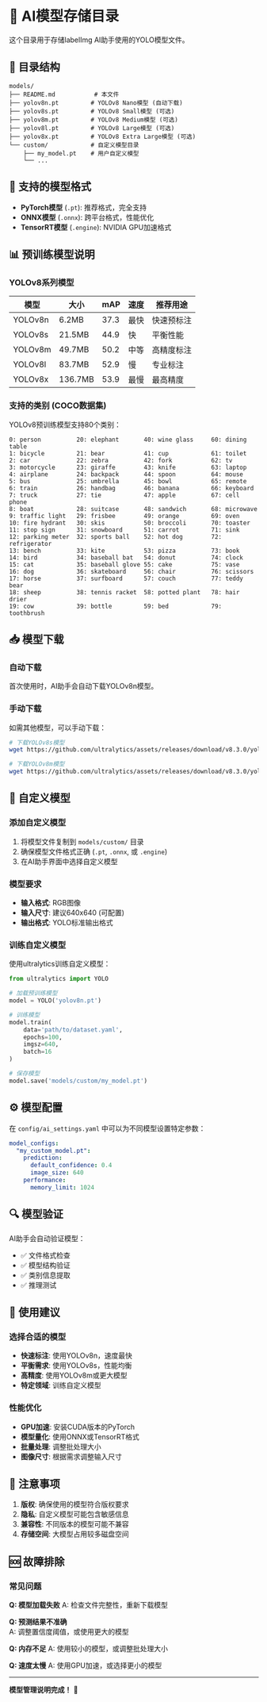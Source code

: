 # 🤖 AI模型存储目录

这个目录用于存储labelImg AI助手使用的YOLO模型文件。

## 📁 目录结构

```
models/
├── README.md           # 本文件
├── yolov8n.pt         # YOLOv8 Nano模型 (自动下载)
├── yolov8s.pt         # YOLOv8 Small模型 (可选)
├── yolov8m.pt         # YOLOv8 Medium模型 (可选)
├── yolov8l.pt         # YOLOv8 Large模型 (可选)
├── yolov8x.pt         # YOLOv8 Extra Large模型 (可选)
└── custom/            # 自定义模型目录
    ├── my_model.pt    # 用户自定义模型
    └── ...
```

## 🚀 支持的模型格式

- **PyTorch模型** (`.pt`): 推荐格式，完全支持
- **ONNX模型** (`.onnx`): 跨平台格式，性能优化
- **TensorRT模型** (`.engine`): NVIDIA GPU加速格式

## 📊 预训练模型说明

### YOLOv8系列模型

| 模型 | 大小 | mAP | 速度 | 推荐用途 |
|------|------|-----|------|----------|
| YOLOv8n | 6.2MB | 37.3 | 最快 | 快速预标注 |
| YOLOv8s | 21.5MB | 44.9 | 快 | 平衡性能 |
| YOLOv8m | 49.7MB | 50.2 | 中等 | 高精度标注 |
| YOLOv8l | 83.7MB | 52.9 | 慢 | 专业标注 |
| YOLOv8x | 136.7MB | 53.9 | 最慢 | 最高精度 |

### 支持的类别 (COCO数据集)

YOLOv8预训练模型支持80个类别：

```
0: person          20: elephant       40: wine glass     60: dining table
1: bicycle         21: bear           41: cup            61: toilet
2: car             22: zebra          42: fork           62: tv
3: motorcycle      23: giraffe        43: knife          63: laptop
4: airplane        24: backpack       44: spoon          64: mouse
5: bus             25: umbrella       45: bowl           65: remote
6: train           26: handbag        46: banana         66: keyboard
7: truck           27: tie            47: apple          67: cell phone
8: boat            28: suitcase       48: sandwich       68: microwave
9: traffic light   29: frisbee        49: orange         69: oven
10: fire hydrant   30: skis           50: broccoli       70: toaster
11: stop sign      31: snowboard      51: carrot         71: sink
12: parking meter  32: sports ball    52: hot dog        72: refrigerator
13: bench          33: kite           53: pizza          73: book
14: bird           34: baseball bat   54: donut          74: clock
15: cat            35: baseball glove 55: cake           75: vase
16: dog            36: skateboard     56: chair          76: scissors
17: horse          37: surfboard      57: couch          77: teddy bear
18: sheep          38: tennis racket  58: potted plant   78: hair drier
19: cow            39: bottle         59: bed            79: toothbrush
```

## 📥 模型下载

### 自动下载
首次使用时，AI助手会自动下载YOLOv8n模型。

### 手动下载
如需其他模型，可以手动下载：

```bash
# 下载YOLOv8s模型
wget https://github.com/ultralytics/assets/releases/download/v8.3.0/yolov8s.pt

# 下载YOLOv8m模型  
wget https://github.com/ultralytics/assets/releases/download/v8.3.0/yolov8m.pt
```

## 🔧 自定义模型

### 添加自定义模型

1. 将模型文件复制到 `models/custom/` 目录
2. 确保模型文件格式正确 (`.pt`, `.onnx`, 或 `.engine`)
3. 在AI助手界面中选择自定义模型

### 模型要求

- **输入格式**: RGB图像
- **输入尺寸**: 建议640x640 (可配置)
- **输出格式**: YOLO标准输出格式

### 训练自定义模型

使用ultralytics训练自定义模型：

```python
from ultralytics import YOLO

# 加载预训练模型
model = YOLO('yolov8n.pt')

# 训练模型
model.train(
    data='path/to/dataset.yaml',
    epochs=100,
    imgsz=640,
    batch=16
)

# 保存模型
model.save('models/custom/my_model.pt')
```

## ⚙️ 模型配置

在 `config/ai_settings.yaml` 中可以为不同模型设置特定参数：

```yaml
model_configs:
  "my_custom_model.pt":
    prediction:
      default_confidence: 0.4
      image_size: 640
    performance:
      memory_limit: 1024
```

## 🔍 模型验证

AI助手会自动验证模型：

- ✅ 文件格式检查
- ✅ 模型结构验证
- ✅ 类别信息提取
- ✅ 推理测试

## 📝 使用建议

### 选择合适的模型

- **快速标注**: 使用YOLOv8n，速度最快
- **平衡需求**: 使用YOLOv8s，性能均衡
- **高精度**: 使用YOLOv8m或更大模型
- **特定领域**: 训练自定义模型

### 性能优化

- **GPU加速**: 安装CUDA版本的PyTorch
- **模型量化**: 使用ONNX或TensorRT格式
- **批量处理**: 调整批处理大小
- **图像尺寸**: 根据需求调整输入尺寸

## 🚨 注意事项

1. **版权**: 确保使用的模型符合版权要求
2. **隐私**: 自定义模型可能包含敏感信息
3. **兼容性**: 不同版本的模型可能不兼容
4. **存储空间**: 大模型占用较多磁盘空间

## 🆘 故障排除

### 常见问题

**Q: 模型加载失败**
A: 检查文件完整性，重新下载模型

**Q: 预测结果不准确**  
A: 调整置信度阈值，或使用更大的模型

**Q: 内存不足**
A: 使用较小的模型，或调整批处理大小

**Q: 速度太慢**
A: 使用GPU加速，或选择更小的模型

---

**模型管理说明完成！** 🎯

